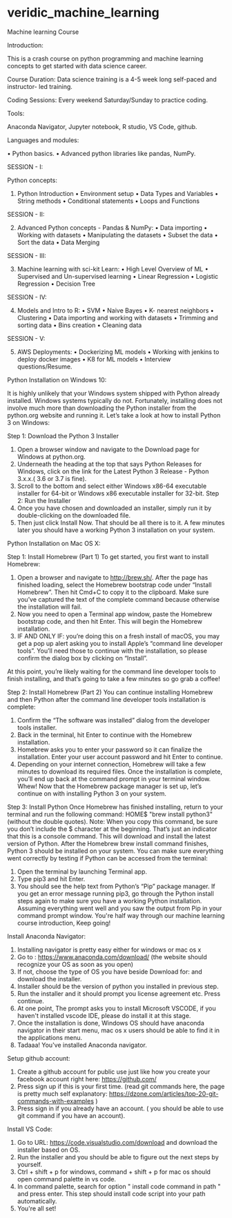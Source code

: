 # veridic_machine_learning

Machine learning Course
 

Introduction: 

This is a crash course on python programming and machine learning concepts to get started with data science career.
 
Course Duration: Data science training is a 4-5 week long self-paced and instructor- led training.
 
Coding Sessions: Every weekend Saturday/Sunday to practice coding.
 
Tools:
 
Anaconda Navigator, Jupyter notebook, R studio, VS Code, github.
 
Languages and modules: 
 
•	Python basics.
•	Advanced python libraries like pandas, NumPy.
 
SESSION - I: 
 
Python concepts: 
1.	Python Introduction
•	Environment setup
•	Data Types and Variables
•	String methods
•	Conditional statements
•	Loops and Functions 
 
 SESSION - II:
 
   2. Advanced Python concepts - Pandas & NumPy:
•	Data importing 
•	Working with datasets 
•	Manipulating the datasets 
•	Subset the data 
•	Sort the data 
•	Data Merging 
 


SESSION - III: 

3.	Machine learning with sci-kit Learn:
•	High Level Overview of ML
•	Supervised and Un-supervised learning
•	Linear Regression
•	Logistic Regression
•	Decision Tree
 
SESSION - IV: 
 
4.	Models and Intro to R:
•	SVM
•	Naive Bayes
•	K- nearest neighbors 
•	Clustering
•	Data importing and working with datasets
•	Trimming and sorting data
•	Bins creation
•	Cleaning data
 
SESSION - V: 
 
5.	AWS Deployments:
•	Dockerizing ML models
•	Working with jenkins to deploy docker images
•	K8 for ML models
•	Interview questions/Resume.




Python Installation on Windows 10:
 
It is highly unlikely that your Windows system shipped with Python already installed. Windows systems typically do not. Fortunately, installing does not involve much more than downloading the Python installer from the python.org website and running it. Let’s take a look at how to install Python 3 on Windows:
 
Step 1: Download the Python 3 Installer
1.	Open a browser window and navigate to the Download page for Windows at python.org.
2.	Underneath the heading at the top that says Python Releases for Windows, click on the link for the Latest Python 3 Release - Python 3.x.x.( 3.6 or 3.7 is fine).
3.	Scroll to the bottom and select either Windows x86-64 executable installer for 64-bit or Windows x86 executable installer for 32-bit.
Step 2: Run the Installer
1.	Once you have chosen and downloaded an installer, simply run it by double-clicking on the downloaded file. 
2.	Then just click Install Now. That should be all there is to it. A few minutes later you should have a working Python 3 installation on your system.
 
 
Python Installation on Mac OS X:
 
Step 1: Install Homebrew (Part 1)
To get started, you first want to install Homebrew:
1.	Open a browser and navigate to http://brew.sh/. After the page has finished loading, select the Homebrew bootstrap code under “Install Homebrew”. Then hit Cmd+C to copy it to the clipboard. Make sure you’ve captured the text of the complete command because otherwise the installation will fail.
2.	Now you need to open a Terminal app window, paste the Homebrew bootstrap code, and then hit Enter. This will begin the Homebrew installation.
3.	IF AND ONLY IF: you’re doing this on a fresh install of macOS, you may get a pop up alert asking you to install Apple’s “command line developer tools”. You’ll need those to continue with the installation, so please confirm the dialog box by clicking on “Install”.
 
At this point, you’re likely waiting for the command line developer tools to finish installing, and that’s going to take a few minutes so go grab a coffee!
 
Step 2: Install Homebrew (Part 2)
You can continue installing Homebrew and then Python after the command line developer tools installation is complete:
1.	Confirm the “The software was installed” dialog from the developer tools installer.
2.	Back in the terminal, hit Enter to continue with the Homebrew installation.
3.	Homebrew asks you to enter your password so it can finalize the installation. Enter your user account password and hit Enter to continue.
4.	Depending on your internet connection, Homebrew will take a few minutes to download its required files. Once the installation is complete, you’ll end up back at the command prompt in your terminal window.
Whew! Now that the Homebrew package manager is set up, let’s continue on with installing Python 3 on your system.
 
Step 3: Install Python
Once Homebrew has finished installing, return to your terminal and run the following command:
HOME$  "brew install python3" (without the double quotes).
Note: When you copy this command, be sure you don’t include the $ character at the beginning. That’s just an indicator that this is a console command.
This will download and install the latest version of Python. After the Homebrew brew install command finishes, Python 3 should be installed on your system.
You can make sure everything went correctly by testing if Python can be accessed from the terminal:
1.	Open the terminal by launching Terminal app.
2.	Type pip3 and hit Enter.
3.	You should see the help text from Python’s “Pip” package manager. If you get an error message running pip3, go through the Python install steps again to make sure you have a working Python installation.
Assuming everything went well and you saw the output from Pip in your command prompt window. You're half way through our machine learning course introduction, Keep going!
 
 
 
 
Install Anaconda Navigator:
 
1.	Installing navigator is pretty easy either for windows or mac os x
2.	Go to : https://www.anaconda.com/download/ (the website should recognize your OS as soon as you open)
3.	If not, choose the type of OS you have beside Download for: and download the installer. 
4.	Installer should be the version of python you installed in previous step.
5.	Run the installer and it should prompt you license agreement etc. Press continue.
6.	At one point, The prompt asks you to install Microsoft VSCODE, if you haven't installed vscode IDE, please do install it at this stage.
7.	Once the installation is done, Windows OS should have anaconda navigator in their start menu, mac os x users should be able to find it in the applications menu.
8.	Tadaaa! You've installed Anaconda navigator. 
 
Setup github account:
1.	Create a github account for public use just like how you create your facebook account right here: https://github.com/
2.	Press sign up if this is your first time. (read git commands here, the page is pretty much self explanatory: https://dzone.com/articles/top-20-git-commands-with-examples )
3.	Press sign in if you already have an account. ( you should be able to  use git command if you have an account).
 
Install VS Code:
1.	Go to URL: https://code.visualstudio.com/download and download the installer based on OS.
2.	Run the installer and you should be able to figure out the next steps by yourself. 
3.	Ctrl + shift + p for windows, command + shift + p for mac os  should open command palette in vs code.
4.	In command palette, search for option " install code command in path " and press enter. This step should install code script into your path automatically.
5.	You're all set!

